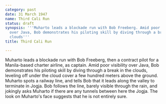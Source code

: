 ```yaml
---
category: past
date: 31 March 1947
name: Third Cali Run
status: draft
synopsis: '''Muharto leads a blockade run with Bob Freeberg. Amid poor visibility
  over Java, Bob demonstrates his piloting skill by diving through a break in the
  clouds'''
title: Third Cali Run

---
```





Muharto leads a blockade run with Bob Freeberg, then a
contract pilot for a Manila-based charter airline, as captain. Amid poor
visibility over Java, Bob demonstrates his piloting skill by diving
through a break in the clouds, leveling off under the cloud cover a few
hundred meters above the ground. Muharto spots a railway line, and tells
Bob that it leads along the valley to terminate in Jogja. Bob follows
the line, barely visible through the rain, and jokingly asks Muharto if
there are any tunnels between here the Jogja. The look on Muharto's face
suggests that he is not entirely sure. 

